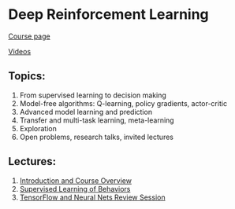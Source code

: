 # Deep Reinforcement Learning

[Course page](http://rail.eecs.berkeley.edu/deeprlcourse/)

[Videos](https://www.youtube.com/playlist?list=PLkFD6_40KJIwhWJpGazJ9VSj9CFMkb79A)

## Topics:

1. From supervised learning to decision making
2. Model-free algorithms: Q-learning, policy gradients, actor-critic
3. Advanced model learning and prediction
4. Transfer and multi-task learning, meta-learning 
5. Exploration
6. Open problems, research talks, invited lectures

## Lectures: 

1. [Introduction and Course Overview](c1.md)
2. [Supervised Learning of Behaviors](c2.md)
3. [TensorFlow and Neural Nets Review Session](c3.md)
